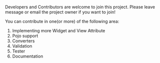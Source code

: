 Developers and Contributors are welcome to join this project. Please leave message or email the project owner if you want to join!

You can contribute in one(or more) of the following area:

  1. Implementing more Widget and View Attribute
  1. Pojo support
  1. Converters
  1. Validation
  1. Tester
  1. Documentation